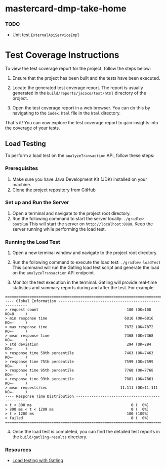 # mastercard-dmp-take-home

### TODO
* Unit test `ExternalApiServiceImpl`

# Test Coverage Instructions

To view the test coverage report for the project, follow the steps below:

1. Ensure that the project has been built and the tests have been executed.

2. Locate the generated test coverage report. The report is usually generated in the `build/reports/jacoco/test/html` directory of the project.

3. Open the test coverage report in a web browser. You can do this by navigating to the `index.html` file in the `html` directory.

That's it! You can now explore the test coverage report to gain insights into the coverage of your tests.

## Load Testing

To perform a load test on the `analyzeTransaction` API, follow these steps:

### Prerequisites

1. Make sure you have Java Development Kit (JDK) installed on your machine.
2. Clone the project repository from GitHub

### Set up and Run the Server

1. Open a terminal and navigate to the project root directory.
2. Run the following command to start the server locally: `./gradlew bootRun`
This will start the server on `http://localhost:8080`. Keep the server running while performing the load test.

### Running the Load Test

1. Open a new terminal window and navigate to the project root directory.
2. Run the following command to execute the load test: `./gradlew loadTest`
This command will run the Gatling load test script and generate the load on the `analyzeTransaction` API endpoint.

3. Monitor the test execution in the terminal. Gatling will provide real-time statistics and summary reports during and after the test. For example:
```
================================================================================
---- Global Information --------------------------------------------------------
> request count                                        100 (OK=100    KO=0     )
> min response time                                   6816 (OK=6816   KO=-     )
> max response time                                   7872 (OK=7872   KO=-     )
> mean response time                                  7368 (OK=7368   KO=-     )
> std deviation                                        294 (OK=294    KO=-     )
> response time 50th percentile                       7463 (OK=7463   KO=-     )
> response time 75th percentile                       7599 (OK=7599   KO=-     )
> response time 95th percentile                       7768 (OK=7768   KO=-     )
> response time 99th percentile                       7861 (OK=7861   KO=-     )
> mean requests/sec                                 11.111 (OK=11.111 KO=-     )
---- Response Time Distribution ------------------------------------------------
> t < 800 ms                                             0 (  0%)
> 800 ms < t < 1200 ms                                   0 (  0%)
> t > 1200 ms                                          100 (100%)
> failed                                                 0 (  0%)
================================================================================
```

4. Once the load test is completed, you can find the detailed test reports in the `build/gatling-results` directory.


### Resources
* [Load testing with Gatling](https://www.blazemeter.com/blog/api-load-testing#why)